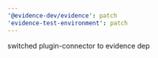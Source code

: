 ```yaml
---
'@evidence-dev/evidence': patch
'evidence-test-environment': patch
---
```


switched plugin-connector to evidence dep
